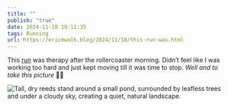 ```yaml
---
title: ""
publish: "true"
date: 2024-11-18 19:11:35
tags: Running
url: https://ericmwalk.blog/2024/11/18/this-run-was.html
---
```


This [run](https://strava.com/activities/12931822977) was therapy after the rollercoaster morning. Didn’t feel like I was working too hard and just kept moving till it was time to stop. *Well and to take this picture* 🤷‍♂️

![Tall, dry reeds stand around a small pond, surrounded by leafless trees and under a cloudy sky, creating a quiet, natural landscape.](https://walk.micro.blog/uploads/2024/img-0860.jpeg)